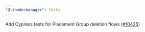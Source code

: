 ```yaml
---
"@linode/manager": Tests
---
```


Add Cypress tests for Placement Group deletion flows ([#10425](https://github.com/linode/manager/pull/10425))

